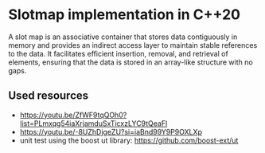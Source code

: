 # Slotmap implementation in C++20

A slot map is an associative container that stores data contiguously in memory and provides an indirect access layer to maintain stable references to the data. It facilitates efficient insertion, removal, and retrieval of elements, ensuring that the data is stored in an array-like structure with no gaps.


## Used resources

- https://youtu.be/ZfWF9tqQOh0?list=PLmxqg54iaXrjamduSxTicxzLYC9tQeaFl
- https://youtu.be/-8UZhDjgeZU?si=iaBnd99Y9P9OXLXp
- unit test using the boost ut library: https://github.com/boost-ext/ut

